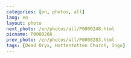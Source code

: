 ```yaml
---
categories: [en, photos, all]
lang: en
layout: photo
next_photo: /en/photos/all/P0000248.html
picname: P0000266
prev_photo: /en/photos/all/P0000283.html
tags: [Dead Oryx, Hottentotten Church, Ingo]
---
```

